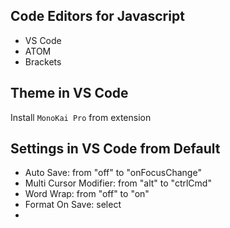 ## Code Editors for Javascript

- VS Code
- ATOM
- Brackets

## Theme in VS Code

Install `MonoKai Pro` from extension

## Settings in VS Code from Default

- Auto Save: from "off" to "onFocusChange"
- Multi Cursor Modifier: from "alt" to "ctrlCmd" 
- Word Wrap: from "off" to "on"
- Format On Save: select
- 